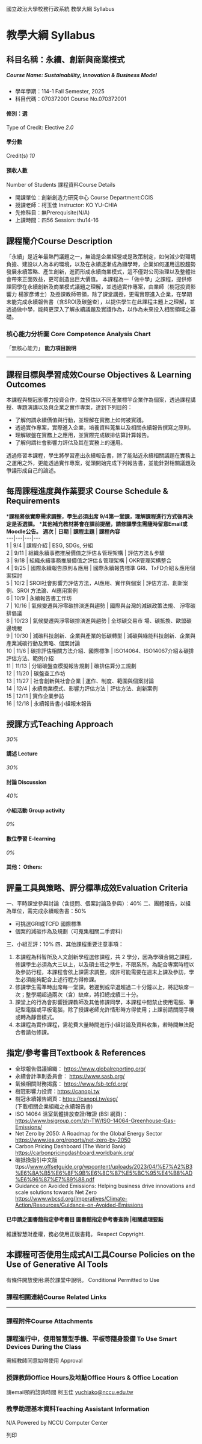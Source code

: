 國立政治大學校務行政系統 教學大綱 Syllabus
# 教學大綱 Syllabus
##  科目名稱：永續、創新與商業模式
#####  Course Name: Sustainability, Innovation & Business Model
  * 學年學期：114-1 Fall Semester, 2025 
  * 科目代碼：070372001 Course No.070372001


#### 修別：選
Type of Credit: Elective 
_2.0_
#### 學分數
Credit(s)
_10_
#### 預收人數
Number of Students
課程資料Course Details
  * 開課單位：創新創造力研究中心 Course Department:CCIS 
  * 授課老師：柯玉佳 Instructor: KO YU-CHIA 
  * 先修科目：無Prerequisite(N/A)
  * 上課時間：四56 Session: thu14-16


##  課程簡介Course Description
「永續」是近年最熱門議題之一，無論是企業經營或是政策制定，如何減少對環境負擔、建設以人為本的環境，以及在永續逐漸成為顯學時，企業如何運用這股趨勢發展永續策略、產生創新，進而形成永續商業模式，這不僅對公司治理以及整體社會帶來正面效益，更可創造出巨大價值。
本課程為一「做中學」之課程，提供修課同學在永續創新及商業模式議題之理解，並透過實作專案，由業師（樹冠投資影響力 楊家彥博士）及授課教師帶領，除了課堂講授，更需實際進入企業，在學期末能完成永續報告書（含SROI及碳盤查），以提供學生在此課程主題上之理解，並透過做中學，能夠更深入了解永續議題及實踐作為，以作為未來投入相關領域之基礎。
###  核心能力分析圖 Core Competence Analysis Chart
「無核心能力」 
**能力項目說明**
* * *
##  課程目標與學習成效Course Objectives & Learning Outcomes 
本課程與樹冠影響力投資合作，並預估以不同產業標竿企業作為個案，透過課程講授、專題演講以及與企業之實作專案，達到下列目的：
  * 了解何謂永續價值與行動，並理解在實務上如何被實踐。
  * 透過實作專案，實際進入企業，培養資料蒐集以及相關永續報告撰寫之原則。
  * 理解碳盤在實務上之應用，並實際完成碳排估算計算報告。
  * 了解何謂社會影響力評估及其在實務上的運用。


透過修習本課程，學生將學習產出永續報告書，除了能貼近永續相關議題在實務上之運用之外，更能透過實作專案，從頭開始完成下列報告書，並能針對相關議題及爭議形成自己的論述。
##  每周課程進度與作業要求 Course Schedule & Requirements
***課程將依實際需求調整，學生必須出席 9/4第一堂課，理解課程進行方式後再決定是否選課。**
***其他補充教材將會在課前提醒，請修課學生需隨時留意Email或Moodle公告。**
**週次** |  **日期** |  **課程主題** |  **課程內容**  
---|---|---|---  
1 |  9/4 |  課程介紹 |  ESG, SDGs, 分組  
2 |  9/11 |  組織永續事務推展價值之評估＆管理架構 |  評估方法＆步驟  
3 |  9/18 |  組織永續事務推展價值之評估＆管理架構 |  OKR管理架構整合  
4 |  9/25 |  國際永續報告原則＆應用 |  國際永續報告標準 GRI、TxFD介紹＆應用個案探討  
5 |  10/2 |  SROI社會影響力評估方法，AI應用、實作與個案 |  評估方法、創新案例、SROI 方法論、AI應用案例  
6 |  10/9 |  永續報告書工作坊  
7 |  10/16 |  氣候變遷與淨零碳排演進與趨勢 |  國際與台灣的減碳政策法規、 淨零碳排倡議  
8 |  10/23 |  氣候變遷與淨零碳排演進與趨勢 |  全球碳交易市 場、碳抵換、歐盟碳邊境稅  
9 |  10/30 |  減碳科技創新、企業與產業的低碳轉型 |  減碳與綠能科技創新、企業與 產業減碳行動及策略、個案討論  
10 |  11/6 |  碳排評估相關方法介紹、國際標準 |  ISO14064、ISO14067介紹＆碳排評估方法、範例介紹  
11 |  11/13 |  分組碳盤查模擬報告規劃 |  碳排估算分工規劃  
12 |  11/20 |  碳盤查工作坊  
13 |  11/27 |  社會創新與社會企業 |  運作、制度、範圍與個案討論  
14 |  12/4 |  永續商業模式、影響力評估方法 |  評估方法、創新案例  
15 |  12/11 |  實作企業參訪  
16 |  12/18 |  永續報告書小組報末報告  
##  授課方式Teaching Approach
_30%_
####  講述 Lecture
_30%_
####  討論 Discussion
_40%_
####  小組活動 Group activity
_0%_
####  數位學習 E-learning
_0%_
####  其他： Others:
##  評量工具與策略、評分標準成效Evaluation Criteria
一、平時課堂參與討論（含提問、個案討論及參與）：40%
二、團體報告，以組為單位，需完成永續報告書：50%
  * 可挑選GRI或TCFD 國際標準
  * 個案的減碳作為及規劃（可蒐集相關二手資料）


三、小組互評：10%
四、其他課程重要注意事項：
  1. 本課程為科智所及人文創新學程選修課程，共 2 學分，因為學碩合開之課程，修課學生必須為大三以上，以及碩士班之學生，不限系所。為配合專案時程以及參訪行程，本課程會依上課需求調整，或許可能需要在週末上課及參訪，學生必須能夠配合上述行程方得修課。
  2. 修課學生需準時出席每一堂課。若遲到或早退超過二十分鐘以上，將記缺席一次；整學期超過兩次（含）缺席，將扣總成績三十分。
  3. 課堂上的行為會影響授課教師及其他修課同學，本課程中間禁止使用電腦、筆記型電腦或平板電腦，除了授課老師允許情形時方得使用；上課前請關閉手機或轉為靜音模式。
  4. 本課程為實作課程，需花費大量時間進行小組討論及資料收集，若時間無法配合者請勿修課。


##  指定/參考書目Textbook & References
  * 全球報告倡議組織： https://www.globalreporting.org/
  * 永續會計準則委員會： https://www.sasb.org/
  * 氣候相關財務揭露： https://www.fsb-tcfd.org/
  * 樹冠影響力投資：https://canopi.tw
  * 樹冠永續報告網頁：https://canopi.tw/esg/  
(下載相關企業組織之永續報告書)
  * ISO 14064 溫室氣體排放查證/確證 (BSI 網頁)：https://www.bsigroup.com/zh-TW/ISO-14064-Greenhouse-Gas-Emissions/
  * Net Zero by 2050: A Roadmap for the Global Energy Sector https://www.iea.org/reports/net-zero-by-2050
  * Carbon Pricing Dashboard (The World Bank) https://carbonpricingdashboard.worldbank.org/
  * 碳抵換指引中文版  
ttps://www.offsetguide.org/wpcontent/uploads/2023/04/%E7%A2%B3%E6%8A%B5%E6%8F%9B%E6%8C%87%E5%BC%95%E4%B8%AD%E6%96%87%E7%89%88.pdf
  * Guidance on Avoided Emissions: Helping business drive innovations and scale solutions towards Net Zero  
https://www.wbcsd.org/Imperatives/Climate-Action/Resources/Guidance-on-Avoided-Emissions


####  已申請之圖書館指定參考書目  圖書館指定參考書查詢 |相關處理要點
維護智慧財產權，務必使用正版書籍。 Respect Copyright.
##  本課程可否使用生成式AI工具Course Policies on the Use of Generative AI Tools
有條件開放使用:將於課堂中說明。 Conditional Permitted to Use 
###  課程相關連結Course Related Links
* * *
###  課程附件Course Attachments
###  課程進行中，使用智慧型手機、平板等隨身設備 To Use Smart Devices During the Class
需經教師同意始得使用  Approval
###  授課教師Office Hours及地點Office Hours & Office Location
請email預約諮詢時間
柯玉佳 yuchiako@nccu.edu.tw
###  教學助理基本資料Teaching Assistant Information
N/A
Powered by NCCU Computer Center
  
列印
